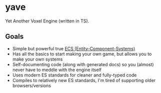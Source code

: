 # yave

Yet Another Voxel Engine (written in TS).

## Goals

- Simple but powerful true [ECS (Entity-Component-Systems)](https://en.wikipedia.org/wiki/Entity_component_system)
- Has all the basics to start making your own game, but allows you to make your own systems
- Self-documenting code (along with generated docs) so you (almost) never have to meddle with the engine itself
- Uses modern ES standards for cleaner and fully-typed code
- Compiles to relatively new ES standards, I'm tired of supporting older browsers/versions
